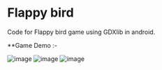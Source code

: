 # Flappy bird

Code for Flappy bird game using GDXlib in android.

**Game Demo :-

![image](https://user-images.githubusercontent.com/42302678/107854789-58b4af80-6e44-11eb-88f1-eb54ec88ab38.png)
![image](https://user-images.githubusercontent.com/42302678/107854881-f8723d80-6e44-11eb-9341-09f05d540f85.png)
![image](https://user-images.githubusercontent.com/42302678/107854892-13dd4880-6e45-11eb-9965-effb3ea415cf.png)










